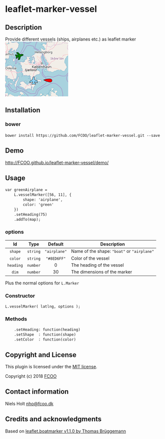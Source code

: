# leaflet-marker-vessel
>


## Description
Provide different vessels (ships, airplanes etc.) as leaflet marker
<br><img src="leaflet-marker-vessel.png"/>

## Installation
### bower
`bower install https://github.com/FCOO/leaflet-marker-vessel.git --save`

## Demo
http://FCOO.github.io/leaflet-marker-vessel/demo/ 

## Usage
    var greenAirplane =
        L.vesselMarker([56, 11], {
            shape: 'airplane',
            color: 'green'
        })
        .setHeading(75)
        .addTo(map);


### options
| Id | Type | Default | Description |
| :--: | :--: | :-----: | --- |
| `shape` | `string` | `"airplane"`| Name of the shape: `"boat"` or `"airplane"` |
| `color` | `string` | `"#8ED6FF"`| Color of the vessel |
| `heading` | `number` | 0 | The heading of the vessel |
| `dim` | `number` | 30 | The dimensions of the marker |

Plus the normal options for `L.Marker`

### Constructor
    L.vesselMarker( latlng, options );

### Methods
        .setHeading: function(heading)
        .setShape  : function(shape)
        .setColor  : function(color)





## Copyright and License
This plugin is licensed under the [MIT license](https://github.com/FCOO/leaflet-marker-vessel/LICENSE).

Copyright (c) 2018 [FCOO](https://github.com/FCOO)

## Contact information

Niels Holt nho@fcoo.dk


## Credits and acknowledgments

Based on [leaflet.boatmarker v1.1.0 by Thomas Brüggemann](https://github.com/thomasbrueggemann/leaflet.boatmarker )
